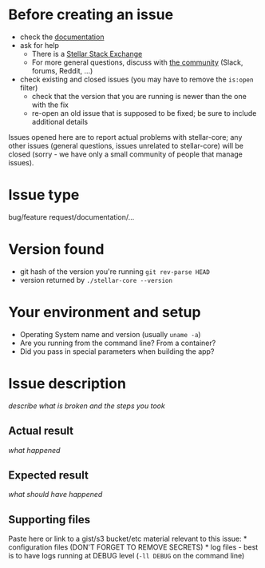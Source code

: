 # Before creating an issue
  * check the [documentation](https://www.stellar.org/developers/)
  * ask for help
    * There is a [Stellar Stack Exchange](https://stellar.stackexchange.com/)
    * For more general questions, discuss with [the community](https://www.stellar.org/community/) (Slack, forums, Reddit, ...)
  * check existing and closed issues (you may have to remove the `is:open` filter)
    * check that the version that you are running is newer than the one with the fix
    * re-open an old issue that is supposed to be fixed; be sure to include additional details

Issues opened here are to report actual problems with stellar-core; any other issues (general questions, issues unrelated to stellar-core) will be closed (sorry - we have only a small community of people that manage issues).

# Issue type
  bug/feature request/documentation/...

# Version found
  * git hash of the version you're running `git rev-parse HEAD`
  * version returned by `./stellar-core --version`

# Your environment and setup
  * Operating System name and version (usually `uname -a`)
  * Are you running from the command line? From a container?
  * Did you pass in special parameters when building the app?

# Issue description
 *describe what is broken and the steps you took*

## Actual result
 *what happened*

## Expected result
 *what should have happened*

## Supporting files
 Paste here or link to a gist/s3 bucket/etc material relevant to this issue:
    * configuration files (DON'T FORGET TO REMOVE SECRETS)
    * log files - best is to have logs running at DEBUG level (`-ll DEBUG` on the command line)



